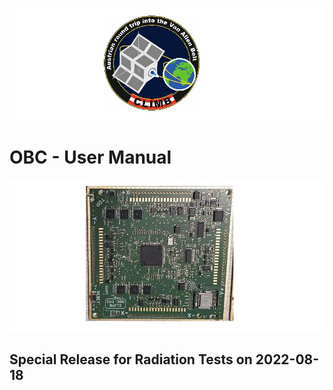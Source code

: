 ![](pic/climb.jpg)

#                     OBC - User Manual


![](pic/obc.jpg)

##	Special Release for Radiation Tests on 2022-08-18
 
